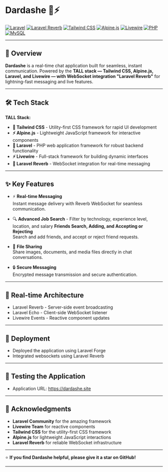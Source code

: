 # Dardashe 💬⚡

[![Laravel](https://img.shields.io/badge/Laravel-FF2D20?style=flat&logo=laravel&logoColor=white)](https://laravel.com/)
[![Laravel Reverb](https://img.shields.io/badge/Laravel_Reverb-FF2D20?style=flat&logo=laravel&logoColor=white)](https://reverb.laravel.com/)
[![Tailwind CSS](https://img.shields.io/badge/Tailwind_CSS-38B2AC?style=flat&logo=tailwind-css&logoColor=white)](https://tailwindcss.com/)
[![Alpine.js](https://img.shields.io/badge/Alpine.js-8BC34A?style=flat&logo=alpine.js&logoColor=white)](https://alpinejs.dev/)
[![Livewire](https://img.shields.io/badge/Livewire-4E56A6?style=flat&logo=livewire&logoColor=white)](https://laravel-livewire.com/)
[![PHP](https://img.shields.io/badge/PHP-777BB4?style=flat&logo=php&logoColor=white)](https://php.net/)
[![MySQL](https://img.shields.io/badge/MySQL-4479A1?style=flat&logo=mysql&logoColor=white)](https://mysql.com/)

---

## 🚀 Overview

**Dardashe** is a real-time chat application built for seamless, instant communication. Powered by the **TALL stack — Tailwind CSS, Alpine.js, Laravel, and Livewire — with WebSocket integration "Laravel Reverb"** for lightning-fast messaging and live features.

---

## 🛠️ Tech Stack

**TALL Stack:**
- **🎨 Tailwind CSS** - Utility-first CSS framework for rapid UI development
- **⚡ Alpine.js** - Lightweight JavaScript framework for interactive components
- **🚀 Laravel** - PHP web application framework for robust backend functionality
- **⚡ Livewire** - Full-stack framework for building dynamic interfaces
- **📡 Laravel Reverb** - WebSocket integration for real-time messaging

---

## ✨ Key Features

- ⚡ **Real-time Messaging**  
    Instant message delivery with Reverb WebSocket for seamless communication.

- 🔍 **Advanced Job Search** - Filter by technology, experience level, location, and salary **Friends Search, Adding, and Accepting or Rejecting**  
    Search and add friends, and accept or reject friend requests.
    
- 📎 **File Sharing**  
    Share images, documents, and media files directly in chat conversations.
  
- 🔒 **Secure Messaging**  
    Encrypted message transmission and secure authentication.

---

## 🔧 Real-time Architecture
 - Laravel Reverb - Server-side event broadcasting
 - Laravel Echo - Client-side WebSocket listener
 - Livewire Events - Reactive component updates
   
---

## 🚀 Deployment
- Deployed the application using Laravel Forge
- Integrated websockets using Laravel Reverb

---

## 🧪 Testing the Application
- Application URL: https://dardashe.site
  
---

## 🙏 Acknowledgments

- **Laravel Community** for the amazing framework
- **Livewire Team** for reactive components
- **Tailwind CSS** for the utility-first CSS framework
- **Alpine.js** for lightweight JavaScript interactions
- **Laravel Reverb** for reliable WebSocket infrastructure

---

⭐ **If you find Dardashe helpful, please give it a star on GitHub!**

---
